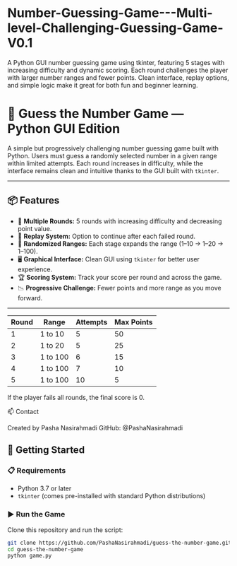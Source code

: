 # Number-Guessing-Game---Multi-level-Challenging-Guessing-Game-V0.1
A Python GUI number guessing game using tkinter, featuring 5 stages with increasing difficulty and dynamic scoring. Each round challenges the player with larger number ranges and fewer points. Clean interface, replay options, and simple logic make it great for both fun and beginner learning.



# 🔢 Guess the Number Game — Python GUI Edition

A simple but progressively challenging number guessing game built with Python. Users must guess a randomly selected number in a given range within limited attempts. Each round increases in difficulty, while the interface remains clean and intuitive thanks to the GUI built with `tkinter`.

---

## 📦 Features

- 🧠 **Multiple Rounds:** 5 rounds with increasing difficulty and decreasing point value.
- 🔁 **Replay System:** Option to continue after each failed round.
- 🎯 **Randomized Ranges:** Each stage expands the range (1–10 → 1–20 → 1–100).
- 🖥 **Graphical Interface:** Clean GUI using `tkinter` for better user experience.
- 🏆 **Scoring System:** Track your score per round and across the game.
- 📉 **Progressive Challenge:** Fewer points and more range as you move forward.

---
| Round | Range    | Attempts | Max Points |
| ----- | -------- | -------- | ---------- |
| 1     | 1 to 10  | 5        | 50         |
| 2     | 1 to 20  | 5        | 25         |
| 3     | 1 to 100 | 6        | 15         |
| 4     | 1 to 100 | 7        | 10         |
| 5     | 1 to 100 | 10       | 5          |

If the player fails all rounds, the final score is 0.

📫 Contact

Created by Pasha Nasirahmadi
GitHub: @PashaNasirahmadi


## 🚀 Getting Started

### 📋 Requirements

- Python 3.7 or later
- `tkinter` (comes pre-installed with standard Python distributions)




### ▶️ Run the Game

Clone this repository and run the script:

```bash
git clone https://github.com/PashaNasirahmadi/guess-the-number-game.git
cd guess-the-number-game
python game.py

